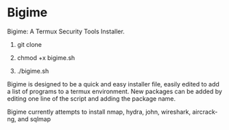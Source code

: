 # Bigime
Bigime: A Termux Security Tools Installer.

1) git clone 

2) chmod +x bigime.sh 

3) ./bigime.sh

Bigime is designed to be a quick and easy installer file, easily edited to add a list of programs to a termux environment. New packages can be added by editing one line of the script and adding the package name.

Bigime currently attempts to install nmap, hydra, john, wireshark, aircrack-ng, and sqlmap
